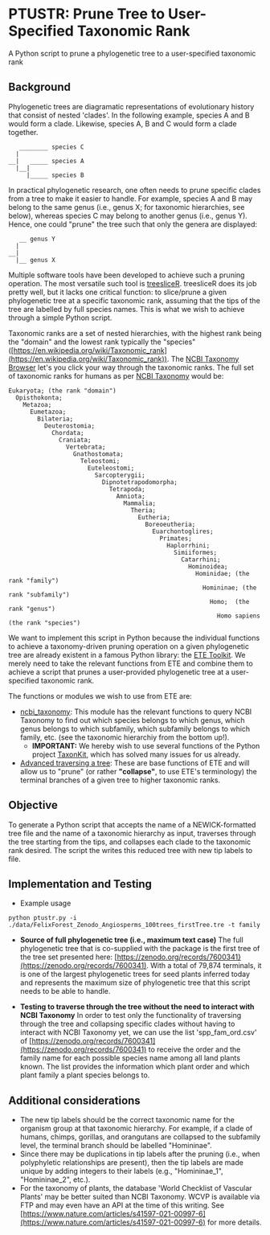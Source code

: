 # PTUSTR: Prune Tree to User-Specified Taxonomic Rank
A Python script to prune a phylogenetic tree to a user-specified taxonomic rank

## Background
Phylogenetic trees are diagramatic representations of evolutionary history that consist of nested 'clades'. In the following example, species A and B would form a clade. Likewise, species A, B and C would form a clade together.
```
   ________ species C
  |
__|   _____ species A
  |__|
     |_____ species B
```
In practical phylogenetic research, one often needs to prune specific clades from a tree to make it easier to handle. For example, species A and B may belong to the same genus (i.e., genus X; for taxonomic hierarchies, see below), whereas species C may belong to another genus (i.e., genus Y). Hence, one could "prune" the tree such that only the genera are displayed:
```
   __ genus Y
  |
__|
  |__ genus X
```
Multiple software tools have been developed to achieve such a pruning operation. The most versatile such tool is [treesliceR](https://github.com/AraujoMat/treesliceR). treesliceR does its job pretty well, but it lacks one critical function: to slice/prune a given phylogenetic tree at a specific taxonomic rank, assuming that the tips of the tree are labelled by full species names. This is what we wish to achieve through a simple Python script.

Taxonomic ranks are a set of nested hierarchies, with the highest rank being the "domain" and the lowest rank typically the "species" ([https://en.wikipedia.org/wiki/Taxonomic_rank](https://en.wikipedia.org/wiki/Taxonomic_rank)). The [NCBI Taxonomy Browser](https://www.ncbi.nlm.nih.gov/Taxonomy/Browser/wwwtax.cgi) let's you click your way through the taxonomic ranks. The full set of taxonomic ranks for humans as per [NCBI Taxonomy](https://www.ncbi.nlm.nih.gov/Taxonomy/Browser/wwwtax.cgi?mode=Info&id=9606) would be: 
```
Eukaryota; (the rank "domain")
  Opisthokonta;
    Metazoa;
      Eumetazoa;
        Bilateria;
          Deuterostomia;
            Chordata;
              Craniata;
                Vertebrata;
                  Gnathostomata;
                    Teleostomi;
                      Euteleostomi;
                        Sarcopterygii;
                          Dipnotetrapodomorpha;
                            Tetrapoda;
                              Amniota;
                                Mammalia;
                                  Theria;
                                    Eutheria;
                                      Boreoeutheria;
                                        Euarchontoglires;
                                          Primates;
                                            Haplorrhini;
                                              Simiiformes;
                                                Catarrhini;
                                                  Hominoidea;
                                                    Hominidae; (the rank "family")
                                                      Homininae; (the rank "subfamily")
                                                        Homo;  (the rank "genus")
                                                          Homo sapiens (the rank "species")
```
We want to implement this script in Python because the individual functions to achieve a taxonomy-driven pruning operation on a given phylogenetic tree are already existent in a famous Python library: the [ETE Toolkit](https://github.com/etetoolkit/ete). We merely need to take the relevant functions from ETE and combine them to achieve a script that prunes a user-provided phylogenetic tree at a user-specified taxonomic rank.

The functions or modules we wish to use from ETE are:
- [ncbi_taxonomy](http://etetoolkit.org/docs/latest/tutorial/tutorial_ncbitaxonomy.html): This module has the relevant functions to query NCBI Taxonomy to find out which species belongs to which genus, which genus belongs to which subfamily, which subfamily belongs to which family, etc. (see the taxonomic hierarchiy from the bottom up!).
  - **IMPORTANT:** We hereby wish to use several functions of the Python project [TaxonKit](https://github.com/shenwei356/taxonkit), which has solved many issues for us already.
- [Advanced traversing a tree](http://etetoolkit.org/docs/latest/tutorial/tutorial_trees.html#advanced-traversing-stopping-criteria): These are base functions of ETE and will allow us to "prune" (or rather **"collapse"**, to use ETE's terminology) the terminal branches of a given tree to higher taxonomic ranks.

## Objective
To generate a Python script that accepts the name of a NEWICK-formatted tree file and the name of a taxonomic hierarchy as input, traverses through the tree starting from the tips, and collapses each clade to the taxonomic rank desired. The script the writes this reduced tree with new tip labels to file.

## Implementation and Testing

- Example usage
```
python ptustr.py -i ./data/FelixForest_Zenodo_Angiosperms_100trees_firstTree.tre -t family
```

- **Source of full phylogenetic tree (i.e., maximum text case)**
The full phylogenetic tree that is co-supplied with the package is the first tree of the tree set presented here: [https://zenodo.org/records/7600341}(https://zenodo.org/records/7600341). With a total of 79,874 terminals, it is one of the largest phylogenetic trees for seed plants inferred today and represents the maximum size of phylogenetic tree that this script needs to be able to handle.
  
- **Testing to traverse through the tree without the need to interact with NCBI Taxonomy**
In order to test only the functionality of traversing through the tree and collapsing specific clades without having to interact with NCBI Taxonomy yet, we can use the list 'spp_fam_ord.csv' of [https://zenodo.org/records/7600341](https://zenodo.org/records/7600341) to receive the order and the family name for each possible species name among all land plants known. The list provides the information which plant order and which plant family a plant species belongs to.


## Additional considerations
- The new tip labels should be the correct taxonomic name for the organism group at that taxonomic hierarchy. For example, if a clade of humans, chimps, gorillas, and orangutans are collapsed to the subfamily level, the terminal branch should be labelled "Homininae".
- Since there may be duplications in tip labels after the pruning (i.e., when polyphyletic relationships are present), then the tip labels are made unique by adding integers to their labels (e.g., "Homininae_1", "Homininae_2", etc.).
- For the taxonomy of plants, the database 'World Checklist of Vascular Plants' may be better suited than NCBI Taxonomy. WCVP is available via FTP and may even have an API at the time of this writing. See [https://www.nature.com/articles/s41597-021-00997-6](https://www.nature.com/articles/s41597-021-00997-6) for more details.
